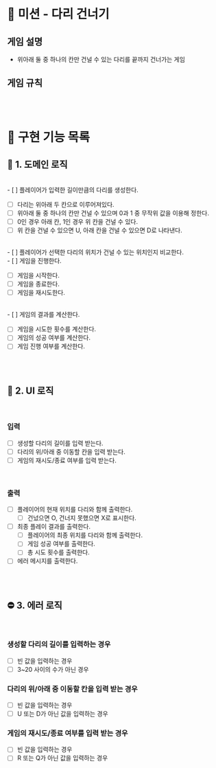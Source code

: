 # 🎰 미션 - 다리 건너기

## 게임 설명

- 위아래 둘 중 하나의 칸만 건널 수 있는 다리를 끝까지 건너가는 게임
  <br/>

## 게임 규칙

<br/><br/>

# 📌 구현 기능 목록

## 🌟 1. 도메인 로직

<br/>
- [ ] 플레이어가 입력한 길이만큼의 다리를 생성한다.

- [ ] 다리는 위아래 두 칸으로 이루어져있다.
- [ ] 위아래 둘 중 하나의 칸만 건널 수 있으며 0과 1 중 무작위 값을 이용해 정한다.
- [ ] 0인 경우 아래 칸, 1인 경우 위 칸을 건널 수 있다.
- [ ] 위 칸을 건널 수 있으면 U, 아래 칸을 건널 수 있으면 D로 나타낸다.

<br/>
- [ ] 플레이어가 선택한 다리의 위치가 건널 수 있는 위치인지 비교한다.

<br/>
- [ ] 게임을 진행한다.

- [ ] 게임을 시작한다.
- [ ] 게임을 종료한다.
- [ ] 게임을 재시도한다.

<br/>
- [ ] 게임의 결과를 계산한다.

- [ ] 게임을 시도한 횟수를 계산한다.
- [ ] 게임의 성공 여부를 계산한다.
- [ ] 게임 진행 여부를 계산한다.

<br/><br/>

## 💬 2. UI 로직

<br/>

### 입력

- [ ] 생성할 다리의 길이를 입력 받는다.
- [ ] 다리의 위/아래 중 이동할 칸을 입력 받는다.
- [ ] 게임의 재시도/종료 여부를 입력 받는다.

<br/>

### 출력

- [ ] 플레이어의 현재 위치를 다리와 함께 출력한다.
  - [ ] 건넜으면 O, 건너지 못했으면 X로 표시한다.
- [ ] 최종 플레이 결과를 출력한다.
  - [ ] 플레이어의 최종 위치를 다리와 함께 출력한다.
  - [ ] 게임 성공 여부를 출력한다.
  - [ ] 총 시도 횟수를 출력한다.
- [ ] 에러 메시지를 출력한다.

<br/><br/>

## ⛔ 3. 에러 로직

<br/>

### 생성할 다리의 길이를 입력하는 경우

- [ ] 빈 값을 입력하는 경우
- [ ] 3~20 사이의 수가 아닌 경우

### 다리의 위/아래 중 이동할 칸을 입력 받는 경우

- [ ] 빈 값을 입력하는 경우
- [ ] U 또는 D가 아닌 값을 입력하는 경우

### 게임의 재시도/종료 여부를 입력 받는 경우

- [ ] 빈 값을 입력하는 경우
- [ ] R 또는 Q가 아닌 값을 입력하는 경우
